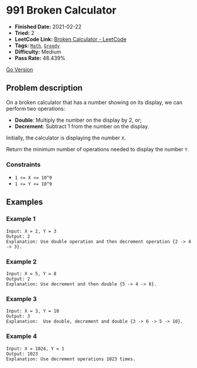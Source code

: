 # 991 Broken Calculator

- **Finished Date:** 2021-02-22
- **Tried:** 2
- **LeetCode Link:** [Broken Calculator - LeetCode](https://leetcode.com/problems/broken-calculator/)
- **Tags:** [`Math`](https://leetcode.com/tag/math/), [`Greedy`](https://leetcode.com/tag/greedy/)
- **Difficulty:** Medium
- **Pass Rate:** 48.439%

[Go Version](../Go/991_Broken_Calculator/main.go)

## Problem description

On a broken calculator that has a number showing on its display, we can perform two operations:

- **Double**: Multiply the number on the display by 2, or;
- **Decrement**: Subtract 1 from the number on the display.

Initially, the calculator is displaying the number `X`.

Return the minimum number of operations needed to display the number `Y`.

### Constraints

- `1 <= X <= 10^9`
- `1 <= Y <= 10^9`

## Examples

### Example 1

```
Input: X = 2, Y = 3
Output: 2
Explanation: Use double operation and then decrement operation {2 -> 4 -> 3}.
```

### Example 2

```
Input: X = 5, Y = 8
Output: 2
Explanation: Use decrement and then double {5 -> 4 -> 8}.
```

### Example 3

```
Input: X = 3, Y = 10
Output: 3
Explanation:  Use double, decrement and double {3 -> 6 -> 5 -> 10}.
```

### Example 4

```
Input: X = 1024, Y = 1
Output: 1023
Explanation: Use decrement operations 1023 times.
```
